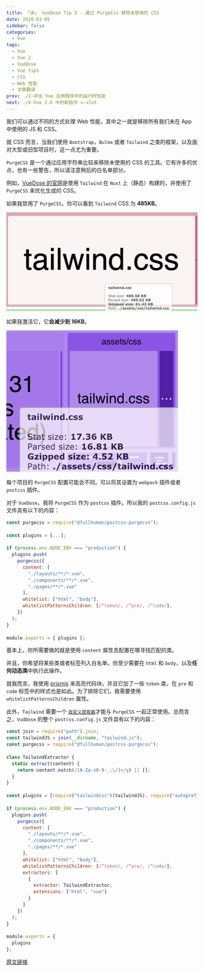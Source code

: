 ```yaml
---
title: 「译」 VueDose Tip 3 - 通过 PurgeCss 移除未使用的 CSS
date: 2020-01-05
sidebar: false
categories:
  - Vue
tags:
  - Vue
  - Vue 2
  - VueDose
  - Vue tips
  - CSS
  - Web 性能
  - 文章翻译
prev: ./2-评估 Vue 应用程序中的运行时性能
next: ./4-Vue 2.6 中的新指令 v-slot
---
```


我们可以通过不同的方式处理 Web 性能，其中之一就是移除所有我们未在 App 中使用的 JS 和 CSS。

就 CSS 而言，当我们使用 `Bootstrap`，`Bulma` 或者 `Tailwind` 之类的框架，以及面对大型或旧型项目时，这一点尤为重要。

`PurgeCSS` 是一个通过应用字符串比较来移除未使用的 CSS 的工具。它有许多的优点，也有一些警告，所以请注意稍后的白名单部分。

例如，[VueDose 的官网](https://vuedose.tips/)是使用 `Tailwind` 在 `Nuxt` 上（静态）构建的，并使用了 `PurgeCSS` 来优化生成的 CSS。

如果我禁用了 `PurgeCSS`，你可以看到 `Tailwind` CSS 为 **485KB**。

![without_PurgeCSS](./images/without_PurgeCSS.png)

如果我激活它，它**会减少到 16KB**。

![with_PurgeCSS](./images/with_PurgeCSS.png)

每个项目的 `PurgeCSS` 配置可能会不同。可以将其设置为 `webpack` 插件或者 `postcss` 插件。

对于 `VueDose`，我将 `PurgeCSS` 作为 `postcss` 插件。所以我的 `postcss.config.js` 文件具有以下的内容：

```js
const purgecss = require("@fullhuman/postcss-purgecss");

const plugins = [...];

if (process.env.NODE_ENV === "production") {
  plugins.push(
    purgecss({
      content: [
        "./layouts/**/*.vue",
        "./components/**/*.vue",
        "./pages/**/*.vue"
      ],
      whitelist: ["html", "body"],
      whitelistPatternsChildren: [/^token/, /^pre/, /^code/],
    })
  );
}

module.exports = { plugins };
```

基本上，你所需要做的就是使用 `content` 属性去配置在哪寻找匹配的类。

并且，你希望将某些类或者标签列入白名单。你至少需要在 `html` 和 `body`，以及**任何动态类**中执行此操作。

就我而言，我使用 [prismjs](https://prismjs.com/) 来高亮代码块，并且它加了一些 `token` 类，在 `pre` 和 `code` 标签中的样式也是如此。为了排除它们，我需要使用 `whitelistPatternsChildren` 属性。

此外，`Tailwind` 需要一个 [`自定义提取器`](https://tailwindcss.com/docs/controlling-file-size/#removing-unused-css-with-purgecss)才能与 `PurgeCSS` 一起正常使用。总而言之，`VudDose` 的整个 `postcss.config.js` 文件具有以下的内容：

```js
const join = require("path").join;
const tailwindJS = join(__dirname, "tailwind.js");
const purgecss = require("@fullhuman/postcss-purgecss");

class TailwindExtractor {
  static extract(content) {
    return content.match(/[A-Za-z0-9-_:\/]+/g) || [];
  }
}

const plugins = [require("tailwindcss")(tailwindJS), require("autoprefixer")];

if (process.env.NODE_ENV === "production") {
  plugins.push(
    purgecss({
      content: [
        "./layouts/**/*.vue",
        "./components/**/*.vue",
        "./pages/**/*.vue"
      ],
      whitelist: ["html", "body"],
      whitelistPatternsChildren: [/^token/, /^pre/, /^code/],
      extractors: [
        {
          extractor: TailwindExtractor,
          extensions: ["html", "vue"]
        }
      ]
    })
  );
}

module.exports = {
  plugins
};
```

[原文链接](https://vuedose.tips/tips/remove-unused-css-with-purge-css)
